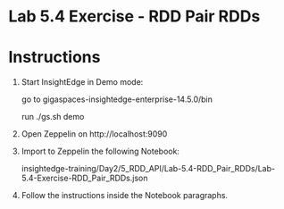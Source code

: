 # Lab 5.4 Exercise - RDD Pair RDDs

# Instructions

1. Start InsightEdge in Demo mode:

    go to gigaspaces-insightedge-enterprise-14.5.0/bin

    run ./gs.sh demo

2. Open Zeppelin on http://localhost:9090

3. Import to Zeppelin the following Notebook:

    insightedge-training/Day2/5_RDD_API/Lab-5.4-RDD_Pair_RDDs/Lab-5.4-Exercise-RDD_Pair_RDDs.json

4. Follow the instructions inside the Notebook paragraphs.
